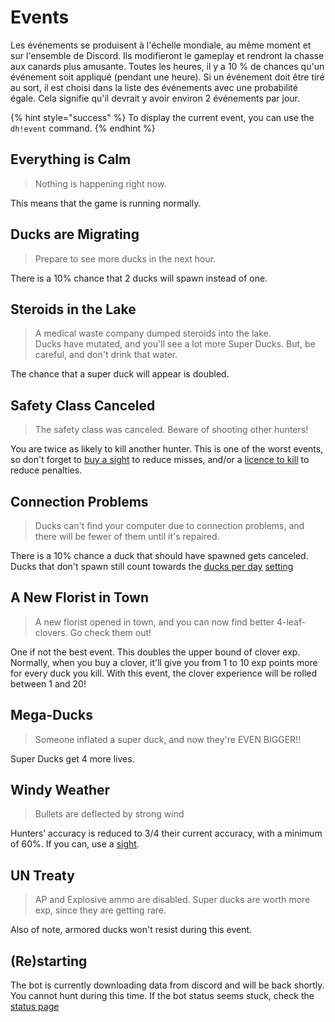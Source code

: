 # Events

Les événements se produisent à l'échelle mondiale, au même moment et sur l'ensemble de Discord. Ils modifieront le gameplay et rendront la chasse aux canards plus amusante. Toutes les heures, il y a 10 % de chances qu'un événement soit appliqué \(pendant une heure\). Si un événement doit être tiré au sort, il est choisi dans la liste des événements avec une probabilité égale. Cela signifie qu'il devrait y avoir environ 2 événements par jour.

{% hint style="success" %}
To display the current event, you can use the `dh!event` command.
{% endhint %}

## Everything is Calm

> Nothing is happening right now.

This means that the game is running normally.

## Ducks are Migrating

> Prepare to see more ducks in the next hour.

There is a 10% chance that 2 ducks will spawn instead of one.

## Steroids in the Lake

> A medical waste company dumped steroids into the lake.  
> Ducks have mutated, and you'll see a lot more Super Ducks. But, be careful, and don't drink that water.

The chance that a super duck will appear is doubled.

## Safety Class Canceled

> The safety class was canceled. Beware of shooting other hunters!

You are twice as likely to kill another hunter. This is one of the worst events, so don't forget to [buy a sight](https://duckhunt.me/commands/shop/sight) to reduce misses, and/or a [licence to kill](https://duckhunt.me/commands/shop/licence) to reduce penalties.

## Connection Problems

> Ducks can't find your computer due to connection problems, and there will be fewer of them until it's repaired.

There is a 10% chance a duck that should have spawned gets canceled. Ducks that don't spawn still count towards the [ducks per day](https://duckhunt.me/commands/settings/ducks_per_day) [setting](../bot-administration/edit-settings-settings-list.md)

## A New Florist in Town

> A new florist opened in town, and you can now find better 4-leaf-clovers. Go check them out!

One if not the best event. This doubles the upper bound of clover exp. Normally, when you buy a clover, it'll give you from 1 to 10 exp points more for every duck you kill. With this event, the clover experience will be rolled between 1 and 20!

## Mega-Ducks

> Someone inflated a super duck, and now they're EVEN BIGGER!!

Super Ducks get 4 more lives.

## Windy Weather

> Bullets are deflected by strong wind

Hunters’ accuracy is reduced to 3/4 their current accuracy, with a minimum of 60%. If you can, use a [sight](https://duckhunt.me/commands/shop/sight).

## UN Treaty

> AP and Explosive ammo are disabled. Super ducks are worth more exp, since they are getting rare.

Also of note, armored ducks won't resist during this event.

## \(Re\)starting

The bot is currently downloading data from discord and will be back shortly. You cannot hunt during this time. If the bot status seems stuck, check the [status page](https://duckhunt.me/status)

